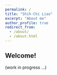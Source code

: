 ```yaml
---
permalink: /
title: "Shih-Chi Liao"
excerpt: "About me"
author_profile: true
redirect_from: 
  - /about/
  - /about.html
---
```


## Welcome!

(work in progress ...)